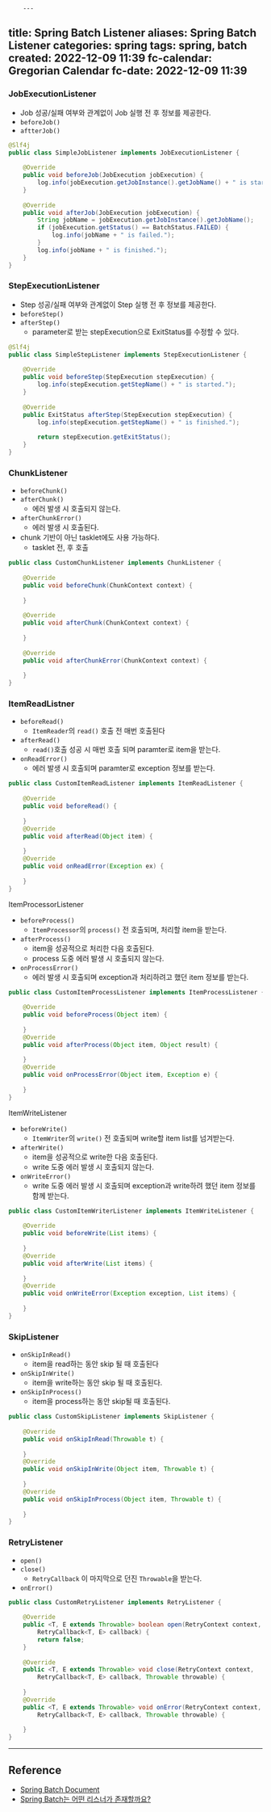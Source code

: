 		---
title: Spring Batch Listener
aliases: Spring Batch Listener
categories: spring
tags: spring, batch
created: 2022-12-09 11:39
fc-calendar: Gregorian Calendar
fc-date: 2022-12-09 11:39
---

### JobExecutionListener

- Job 성공/실패 여부와 관계없이 Job 실행 전 후 정보를 제공한다.
- `beforeJob()`
- `aftterJob()`

```java
@Slf4j  
public class SimpleJobListener implements JobExecutionListener {  
  
    @Override  
    public void beforeJob(JobExecution jobExecution) {  
        log.info(jobExecution.getJobInstance().getJobName() + " is started.");  
    }  
  
    @Override  
    public void afterJob(JobExecution jobExecution) {  
        String jobName = jobExecution.getJobInstance().getJobName();  
        if (jobExecution.getStatus() == BatchStatus.FAILED) {  
            log.info(jobName + " is failed.");  
        }  
        log.info(jobName + " is finished.");  
    }  
}
```

### StepExecutionListener

- Step 성공/실패 여부와 관계없이 Step 실행 전 후 정보를 제공한다.
- `beforeStep()`
- `afterStep()`
	- parameter로 받는 stepExecution으로 ExitStatus를 수정할 수 있다.

```java
@Slf4j  
public class SimpleStepListener implements StepExecutionListener {  
  
    @Override  
    public void beforeStep(StepExecution stepExecution) {  
        log.info(stepExecution.getStepName() + " is started.");  
    }  
  
    @Override  
    public ExitStatus afterStep(StepExecution stepExecution) {  
        log.info(stepExecution.getStepName() + " is finished.");  
  
        return stepExecution.getExitStatus();  
    }  
}
```

### ChunkListener

- `beforeChunk()`
- `afterChunk()`
	- 에러 발생 시 호출되지 않는다.
- `afterChunkError()`
	- 에러 발생 시 호출된다.
- chunk 기반이 아닌 tasklet에도 사용 가능하다.
	- tasklet 전, 후 호출

```java 
public class CustomChunkListener implements ChunkListener {  
  
    @Override  
    public void beforeChunk(ChunkContext context) {  
        
    }  
  
    @Override  
    public void afterChunk(ChunkContext context) {  
        
    }  
  
    @Override  
    public void afterChunkError(ChunkContext context) {  
        
    } 
}
```

### ItemReadListner

- `beforeRead()`
	- `ItemReader`의 `read()` 호출 전 매번 호출된다
- `afterRead()`
	- `read()`호출 성공 시 매번 호출 되며 paramter로 item을 받는다.
- `onReadError()`
	- 에러 발생 시 호출되며 paramter로 exception 정보를 받는다.

```java
public class CustomItemReadListener implements ItemReadListener {  
  
    @Override  
    public void beforeRead() {  
  
    }  
    @Override  
    public void afterRead(Object item) {  
  
    }  
    @Override  
    public void onReadError(Exception ex) {  
  
    }  
}
```

ItemProcessorListener
- `beforeProcess()`
	- `ItemProcessor`의 `process()` 전 호출되며, 처리할 item을 받는다.
- `afterProcess()`
	- item을 성공적으로 처리한 다음 호출된다.
	- process 도중 에러 발생 시 호출되지 않는다.
- `onProcessError()`
	- 에러 발생 시 호출되며 exception과 처리하려고 했던 item 정보를 받는다.

```java
public class CustomItemProcessListener implements ItemProcessListener {  
  
    @Override  
    public void beforeProcess(Object item) {  
  
    }  
    @Override  
    public void afterProcess(Object item, Object result) {  
  
    }  
    @Override  
    public void onProcessError(Object item, Exception e) {  
  
    }  
}
```

ItemWriteListener
- `beforeWrite()`
	- `ItemWriter`의 `write()` 전 호출되며 write할 item list를 넘겨받는다.
- `afterWrite()`
	- item을 성공적으로 write한 다음 호출된다.
	- write 도중 에러 발생 시 호출되지 않는다.
- `onWriteError()`
	- write 도중 에러 발생 시 호출되며 exception과 write하려 했던 item 정보를 함께 받는다.

```java
public class CustomItemWriterListener implements ItemWriteListener {  
  
    @Override  
    public void beforeWrite(List items) {  
  
    }  
    @Override  
    public void afterWrite(List items) {  
  
    }  
    @Override  
    public void onWriteError(Exception exception, List items) {  
  
    }  
}
```

### SkipListener

- `onSkipInRead()`
	- item을 read하는 동안 skip 될 때 호출된다
- `onSkipInWrite()`
	- item을 write하는 동안 skip 될 때 호출된다.
- `onSkipInProcess()`
	- item을 process하는 동안 skip될 때 호출된다.

```java
public class CustomSkipListener implements SkipListener {  
  
    @Override  
    public void onSkipInRead(Throwable t) {  
  
    }  
    @Override  
    public void onSkipInWrite(Object item, Throwable t) {  
  
    }  
    @Override  
    public void onSkipInProcess(Object item, Throwable t) {  
  
    } 
}
```

### RetryListener

- `open()`
- `close()`
	- `RetryCallback` 이 마지막으로 던진 `Throwable`을 받는다.
- `onError()`

```java
public class CustomRetryListener implements RetryListener {  
  
    @Override  
    public <T, E extends Throwable> boolean open(RetryContext context,
		RetryCallback<T, E> callback) {  
        return false;  
    }  
  
    @Override  
    public <T, E extends Throwable> void close(RetryContext context,
	    RetryCallback<T, E> callback, Throwable throwable) {  
  
    }  
    @Override  
    public <T, E extends Throwable> void onError(RetryContext context,
	    RetryCallback<T, E> callback, Throwable throwable) {  
  
    }
}
```

---

## Reference

- [Spring Batch Document](https://docs.spring.io/spring-batch/docs/current/reference/html/)
- [Spring Batch는 어떤 리스너가 존재할까요?](https://abbo.tistory.com/244)
